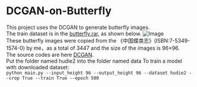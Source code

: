 # DCGAN-on-Butterfly
This project uses the DCGAN to generate butterfly images.  
The train dataset is in the [butterfly.rar](https://github.com/gg1036419175/DCGAN-on-Butterfly/blob/master/Butterfly.rar), as shown below. 
![Image](https://raw.githubusercontent.com/gg1036419175/DCGAN-on-Butterfly/master/TrainDataset.jpg)  
These butterfly images were copied from the 《中国蝶类志》(ISBN:7-5349-1574-0) by me，as a total of 3447 and the size of the images is 96×96.  
The source codes are here [DCGAN](https://github.com/carpedm20/DCGAN-tensorflow/tree/master/assets).  
Put the folder named hudie2 into the folder named data
To train a model with downloaded dataset:  
`python main.py --input_height 96 --output_height 96 --dataset hudie2 --crop True --train True --epoch 500`

